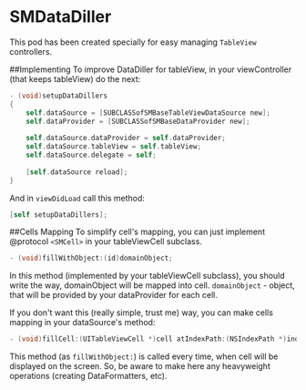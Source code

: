 SMDataDiller
============

This pod has been created specially for easy managing ``TableView`` controllers.

##Implementing
To improve DataDiller for tableView, in your viewController (that keeps tableView) do the next:

``` objective-c
- (void)setupDataDillers
{
    self.dataSource = [SUBCLASSofSMBaseTableViewDataSource new]; 
    self.dataProvider = [SUBCLASSofSMBaseDataProvider new];
    
    self.dataSource.dataProvider = self.dataProvider;
    self.dataSource.tableView = self.tableView;
    self.dataSource.delegate = self;
    
    [self.dataSource reload];
}
```

And in ``viewDidLoad`` call this method:
``` objective-c
[self setupDataDillers];
```


##Cells Mapping
To  simplify cell's mapping, you can just implement @protocol ```<SMCell>``` in your tableViewCell subclass.
``` objective-c
- (void)fillWithObject:(id)domainObject;
```
In this method (implemented by your tableViewCell subclass), you should write the way, domainObject will be mapped into cell.
``domainObject`` - object, that will be provided by your dataProvider for each cell. 


If you don't want this (really simple, trust me) way, you can make cells mapping in your dataSource's method:
``` objective-c
- (void)fillCell:(UITableViewCell *)cell atIndexPath:(NSIndexPath *)indexPath
```
This method (as ``fillWithObject:``) is called every time, when cell will be displayed on the screen. So, be aware to make here any heavyweight operations (creating DataFormatters, etc). 


